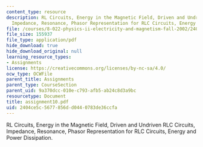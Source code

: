 ```yaml
---
content_type: resource
description: RL Circuits, Energy in the Magnetic Field, Driven and Undriven RLC Circuits,
  Impedance, Resonance, Phasor Representation for RLC Circuits, Energy and Power Dissipation.
file: /courses/8-022-physics-ii-electricity-and-magnetism-fall-2002/2404ce5c5677856dd0440783de36ccfa_assignment10.pdf
file_size: 155937
file_type: application/pdf
hide_download: true
hide_download_original: null
learning_resource_types:
- Assignments
license: https://creativecommons.org/licenses/by-nc-sa/4.0/
ocw_type: OCWFile
parent_title: Assignments
parent_type: CourseSection
parent_uid: 9a370dcc-010e-c793-afb5-ab24c8d3a9bc
resourcetype: Document
title: assignment10.pdf
uid: 2404ce5c-5677-856d-d044-0783de36ccfa
---
```

RL Circuits, Energy in the Magnetic Field, Driven and Undriven RLC Circuits, Impedance, Resonance, Phasor Representation for RLC Circuits, Energy and Power Dissipation.